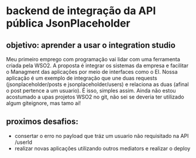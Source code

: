 # backend de integração da API pública JsonPlaceholder

## objetivo: aprender a usar o integration studio
  Meu primeiro emprego com programação vai lidar com uma ferramenta criada pela WSO2. A proposta é integrar os sistemas da empresa e facilitar o Managment das aplicações por meio de interfaces como o EI. Nossa aplicação é um exemplo de integração que une duas requests (jsonplaceholder/posts e jsonplaceholder/users) e relaciona as duas (afinal o post pertence a um usuario).
   É isso, simples assim. Ainda não estou acostumado a upas projetos WSO2 no git, não sei se deveria ter utilizado algum giteignore, mas tamo ai!

## proximos desafios: 
  - consertar o erro no payload que tráz um usuario não requisitado na API /userId
  - realizar novas aplicações utilizando outros mediators e realizar o deploy

